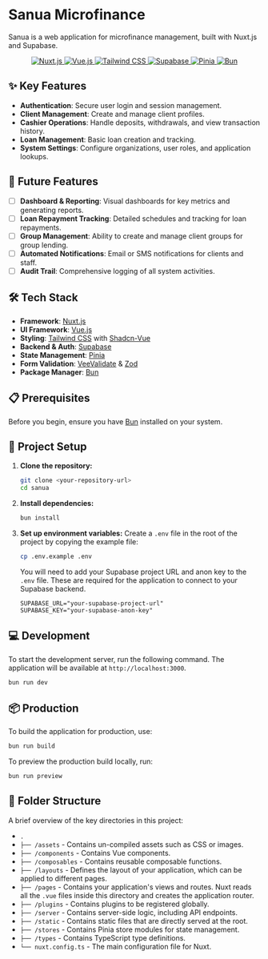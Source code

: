 # Sanua Microfinance

Sanua is a web application for microfinance management, built with Nuxt.js and Supabase.

<p align="center">
  <a href="https://nuxt.com/" target="_blank">
    <img src="https://img.shields.io/badge/Nuxt.js-00DC82?style=for-the-badge&logo=nuxt.js&logoColor=white" alt="Nuxt.js">
  </a>
  <a href="https://vuejs.org/" target="_blank">
    <img src="https://img.shields.io/badge/Vue.js-4FC08D?style=for-the-badge&logo=vue.js&logoColor=white" alt="Vue.js">
  </a>
  <a href="https://tailwindcss.com/" target="_blank">
    <img src="https://img.shields.io/badge/Tailwind_CSS-38B2AC?style=for-the-badge&logo=tailwind-css&logoColor=white" alt="Tailwind CSS">
  </a>
  <a href="https://supabase.io/" target="_blank">
    <img src="https://img.shields.io/badge/Supabase-3ECF8E?style=for-the-badge&logo=supabase&logoColor=white" alt="Supabase">
  </a>
   <a href="https://pinia.vuejs.org/" target="_blank">
    <img src="https://img.shields.io/badge/Pinia-FFD859?style=for-the-badge&logo=vuedotjs&logoColor=black" alt="Pinia">
  </a>
  <a href="https://bun.sh/" target="_blank">
    <img src="https://img.shields.io/badge/Bun-FBF0DF?style=for-the-badge&logo=bun&logoColor=black" alt="Bun">
  </a>
</p>

## ✨ Key Features

-   **Authentication**: Secure user login and session management.
-   **Client Management**: Create and manage client profiles.
-   **Cashier Operations**: Handle deposits, withdrawals, and view transaction history.
-   **Loan Management**: Basic loan creation and tracking.
-   **System Settings**: Configure organizations, user roles, and application lookups.

## 🎯 Future Features

-   [ ] **Dashboard & Reporting**: Visual dashboards for key metrics and generating reports.
-   [ ] **Loan Repayment Tracking**: Detailed schedules and tracking for loan repayments.
-   [ ] **Group Management**: Ability to create and manage client groups for group lending.
-   [ ] **Automated Notifications**: Email or SMS notifications for clients and staff.
-   [ ] **Audit Trail**: Comprehensive logging of all system activities.

## 🛠️ Tech Stack

- **Framework**: [Nuxt.js](https://nuxt.com/)
- **UI Framework**: [Vue.js](https://vuejs.org/)
- **Styling**: [Tailwind CSS](https://tailwindcss.com/) with [Shadcn-Vue](https://www.shadcn-vue.com/)
- **Backend & Auth**: [Supabase](https://supabase.io/)
- **State Management**: [Pinia](https://pinia.vuejs.org/)
- **Form Validation**: [VeeValidate](https://vee-validate.logaretm.com/) & [Zod](https://zod.dev/)
- **Package Manager**: [Bun](https://bun.sh/)

## 📋 Prerequisites

Before you begin, ensure you have [Bun](https://bun.sh/docs/installation) installed on your system.

## 🚀 Project Setup

1.  **Clone the repository:**
    ```bash
    git clone <your-repository-url>
    cd sanua
    ```

2.  **Install dependencies:**
    ```bash
    bun install
    ```

3.  **Set up environment variables:**
    Create a `.env` file in the root of the project by copying the example file:
    ```bash
    cp .env.example .env
    ```
    You will need to add your Supabase project URL and anon key to the `.env` file. These are required for the application to connect to your Supabase backend.

    ```env
    SUPABASE_URL="your-supabase-project-url"
    SUPABASE_KEY="your-supabase-anon-key"
    ```

## 💻 Development

To start the development server, run the following command. The application will be available at `http://localhost:3000`.

```bash
bun run dev
```

## 📦 Production

To build the application for production, use:

```bash
bun run build
```

To preview the production build locally, run:

```bash
bun run preview
```

## 📁 Folder Structure

A brief overview of the key directories in this project:

-   `.`
-   `├── /assets` - Contains un-compiled assets such as CSS or images.
-   `├── /components` - Contains Vue components.
-   `├── /composables` - Contains reusable composable functions.
-   `├── /layouts` - Defines the layout of your application, which can be applied to different pages.
-   `├── /pages` - Contains your application's views and routes. Nuxt reads all the `.vue` files inside this directory and creates the application router.
-   `├── /plugins` - Contains plugins to be registered globally.
-   `├── /server` - Contains server-side logic, including API endpoints.
-   `├── /static` - Contains static files that are directly served at the root.
-   `├── /stores` - Contains Pinia store modules for state management.
-   `├── /types` - Contains TypeScript type definitions.
-   `└── nuxt.config.ts` - The main configuration file for Nuxt.
